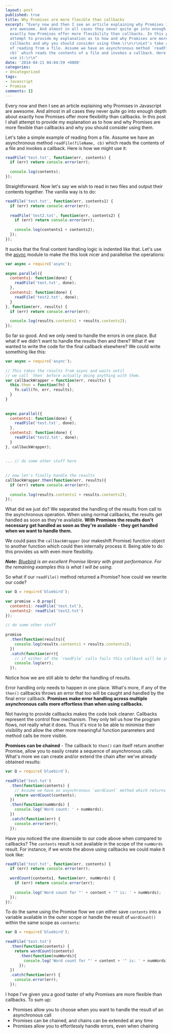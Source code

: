 ```yaml
---
layout: post
published: true
title: Why Promises are more flexible than callbacks
excerpt: "Every now and then I see an article explaining why Promises in Javascript
  are awesome. And almost in all cases they never quite go into enough depth about
  exactly how Promises offer more flexibility than callbacks. In this post I shall
  attempt to provide my explanation as to how and why Promises are more flexible than
  callbacks and why you should consider using them.\r\n\r\nLet's take a simple example
  of reading from a file. Assume we have an asynchronous method `readFile(fileName,
  cb)` which reads the contents of a file and invokes a callback. Here is how we might
  use it:\r\n"
date: '2014-04-21 04:04:59 +0800'
categories:
- Uncategorized
tags:
- Javascript
- Promise
comments: []
---
```

Every now and then I see an article explaining why Promises in Javascript are awesome. And almost in all cases they never quite go into enough depth about exactly how Promises offer more flexibility than callbacks. In this post I shall attempt to provide my explanation as to how and why Promises are more flexible than callbacks and why you should consider using them.

Let's take a simple example of reading from a file. Assume we have an asynchronous method `readFile(fileName, cb)` which reads the contents of a file and invokes a callback. Here is how we might use it:  

```js  
readFile('test.txt', function(err, contents) {
  if (err) return console.error(err);
 
  console.log(contents);
});
```

Straightforward. Now let's say we wish to read in two files and output their contents together. The vanilla way is to do:

```js  
readFile('test.txt', function(err, contents1) {
  if (err) return console.error(err);
 
  readFile('test2.txt', function(err, contents2) {
    if (err) return console.error(err);
 
    console.log(contents1 + contents2);
  });
});
```

It sucks that the final content handling logic is indented like that. Let's use the [async](https://github.com/caolan/async) module to make the this look nicer and parallelise the operations:

```js  
var async = require('async');
 
async.parallel({
  contents1: function(done) {
    readFile('test.txt', done);
  },
  contents2: function(done) {
    readFile('test2.txt', done);
  }
}, function(err, results) {
  if (err) return console.error(err);
 
  console.log(results.contents1 + results.contents2);
});
```

So far so good. And we only need to handle the errors in one place. But what if we didn't want to handle the results then and there? What if we wanted to write the code for the final callback elsewhere? We could write something like this:

```js  
var async = require('async');
 
// This takes the results from async and waits until 
// we call `then` before actually doing anything with them.
var callbackWrapper = function(err, results) {
  this.then = function(fn) {
    fn.call(fn, err, results);
  }
}
 
 
async.parallel({
  contents1: function(done) {
    readFile('test.txt', done);
  },
  contents2: function(done) {
    readFile('test2.txt', done);
  }
}, callbackWrapper);
 
 
... // do some other stuff here
 
 
// now let's finally handle the results
callbackWrapper.then(function(err, results){
  if (err) return console.error(err);
 
  console.log(results.contents1 + results.contents2);  
});
```

What did we just do? We separated the handling of the results from call to the asynchronous operation. When using normal callbacks, the results get handled as soon as they're available. **With Promises the results don't necessary get handled as soon as they're available - they get handled when we want to handle them.**

We could pass the `callbackWrapper` (our makeshift Promise) function object to another function which could then internally process it. Being able to do this provides us with even more flexibility.

_**Note:** [Bluebird](https://github.com/petkaantonov/bluebird) is an excellent Promise library with great performance. For the remaining examples this is what I will be using._

So what if our `readFile()` method returned a Promise? how could we rewrite our code?

```js  
var Q = require('bluebird');
 
var promise = Q.prop({
  contents1: readFile('test.txt'),
  contents2: readFile('test2.txt')
});
 
// do some other stuff
 
promise
  .then(function(results){
    console.log(results.contents1 + results.contents2);
  })
  .catch(function(err){
    // if either of the `readFile` calls fails this callback will be invoked
    console.log(err);
  });
```

Notice how we are still able to defer the handling of results.

Error handling only needs to happen in one place. What's more, if any of the `then()` callbacks throws an error that too will be caught and handled by the final error callback. **Promises make error handling across multiple asynchronous calls more effortless than when using callbacks.**

Not having to provide callbacks makes the code look cleaner. Callbacks represent the control flow mechanism. They only tell us how the program flows, not really what it does. Thus it's nice to be able to minimise their visibility and allow the other more meaningful function parameters and method calls be more visible.

**Promises can be chained** - The callback to `then()` can itself return another Promise, allow you to easily create a sequence of asynchronous calls. What's more we can create and/or extend the chain after we've already obtained results:

```js  
var Q = require('bluebird');
 
readFile('test.txt')
  .then(function(contents) {
    // Assume we have an asynchronous `wordCount` method which returns a Promise
    return wordCount(contents);
  })
  .then(function(numWords) {
    console.log('Word count: ' + numWords);
  })
  .catch(function(err) {
    console.error(err);
  });
```

Have you noticed the one downside to our code above when compared to callbacks? The `contents` result is not available in the scope of the `numWords` result. For instance, if we wrote the above using callbacks we could make it look like:

```js  
readFile('test.txt', function(err, contents) {
  if (err) return console.error(err);
 
  wordCount(contents1, function(err, numWords) {
    if (err) return console.error(err);
 
    console.log('Word count for "' + content + '" is: ' + numWords);
  });
});
```

To do the same using the Promise flow we can either save `contents` into a variable available in the outer scope or handle the result of `wordCount()` within the same scope as `contents`:

```js  
var Q = require('bluebird');
 
readFile('test.txt')
  .then(function(contents) {
    return wordCount(contents)
      .then(function(numWords){
        console.log('Word count for "' + content + '" is: ' + numWords);  
      });
  })
  .catch(function(err) {
    console.error(err);
  });
```

I hope I've given you a good taster of why Promises are more flexible than callbacks. To sum up:

* Promises allow you to choose when you want to handle the result of an asynchronous call  
* Promises can be chained, and chains can be extended at any time  
* Promises allow you to effortlessly handle errors, even when chaining